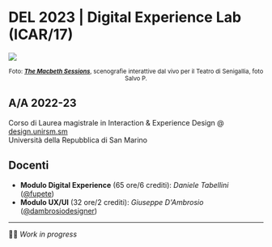 # DEL 2023 | Digital Experience Lab (ICAR/17)

![](https://i.imgur.com/zAQ17pX.png)
<p align="center">
<sub>Foto: <strong><em><a href="https://github.com/ds-2022-unirsm/p5-sessions-2022-senigallia/wiki/0.-Copertina">The Macbeth Sessions</a></em></strong>, scenografie interattive dal vivo per il Teatro di Senigallia, foto Salvo P.</sub>
</p>

## A/A 2022-23  
Corso di Laurea magistrale in Interaction & Experience Design @ [design.unirsm.sm](http://design.unirsm.sm)  
Università della Repubblica di San Marino

## Docenti 
- **Modulo Digital Experience** (65 ore/6 crediti): _Daniele Tabellini_ ([@fupete](http://github.com/fupete))
- **Modulo UX/UI** (32 ore/2 crediti): _Giuseppe D'Ambrosio_ ([@dambrosiodesigner](http://github.com/dambrosiodesigner))

---

🧑‍💻 _Work in progress_
